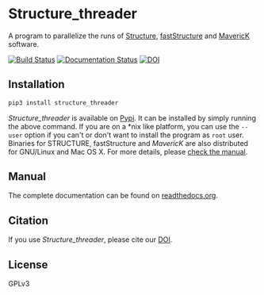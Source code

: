 # Structure_threader
A program to parallelize the runs of [Structure](http://pritchardlab.stanford.edu/structure.html),  [fastStructure](https://rajanil.github.io/fastStructure/) and
[MavericK](http://www.bobverity.com/home/maverick/what-is-maverick/) software.

[![Build Status](https://travis-ci.org/StuntsPT/Structure_threader.svg?branch=master)](https://travis-ci.org/StuntsPT/Structure_threader) [![Documentation Status](https://readthedocs.org/projects/structure-threader/badge/?version=latest)](http://structure-threader.readthedocs.io/en/latest/?badge=latest)
[![DOI](https://zenodo.org/badge/31598374.svg)](https://zenodo.org/badge/latestdoi/31598374)


## Installation

```bash
pip3 install structure_threader
```

*Structure_threader* is available on
[Pypi](https://pypi.python.org/pypi/structure_threader/). It can be
installed by simply running the above command. If you are on a \*nix like
platform, you can use the `--user` option if you can't or don't want to install
the program as `root` user. Binaries for STRUCTURE, fastStructure and
*MavericK* are also distributed for GNU/Linux and Mac OS X. For more details,
please [check the
manual](http://structure-threader.readthedocs.io/en/latest/install/).


## Manual
The complete documentation can be found on [readthedocs.org](http://structure-threader.readthedocs.io/en/latest/).


## Citation
If you use *Structure_threader*, please cite our
[DOI](http://dx.doi.org/10.5281/zenodo.57262).


## License
GPLv3

